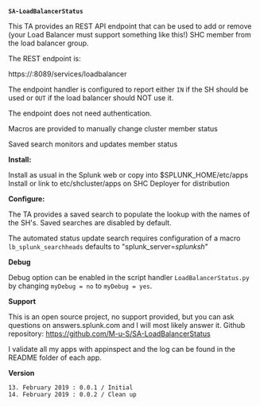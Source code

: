 **`SA-LoadBalancerStatus`**

This TA provides an REST API endpoint that can be used to add or remove
(your Load Balancer must support something like this!) SHC member from the
load balancer group.

The REST endpoint is:

https://<hostname>:8089/services/loadbalancer

The endpoint handler is configured to report either `IN` if the SH should be
used or `OUT` if the load balancer should NOT use it.

The endpoint does not need authentication.

Macros are provided to manually change cluster member status

Saved search monitors and updates member status

**Install:**

Install as usual in the Splunk web or copy into $SPLUNK_HOME/etc/apps
Install or link to etc/shcluster/apps on SHC Deployer for distribution

**Configure:**

The TA provides a saved search to populate the lookup with the names of the SH's.
Saved searches are disabled by default.

The automated status update search requires configuration of a macro
`lb_splunk_searchheads` defaults to "splunk_server=*splunksh*"

**Debug**

Debug option can be enabled in the script handler `LoadBalancerStatus.py` by
changing  `myDebug = no` to `myDebug = yes`.

**Support**

This is an open source project, no support provided, but you can ask questions
on answers.splunk.com and I will most likely answer it.
Github repository: https://github.com/M-u-S/SA-LoadBalancerStatus

I validate all my apps with appinspect and the log can be found in the README
folder of each app.

**Version**

`13. February 2019 : 0.0.1 / Initial`  
`14. February 2019 : 0.0.2 / Clean up`  
